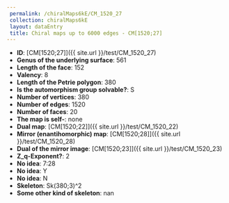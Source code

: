 ```yaml
--- 
 permalink: /chiralMaps6kE/CM_1520_27 
 collection: chiralMaps6kE
 layout: dataEntry
 title: Chiral maps up to 6000 edges - CM[1520;27]
---
```


- **ID**: [CM[1520;27]]({{ site.url }}/test/CM_1520_27)
- **Genus of the underlying surface**: 561
- **Length of the face**: 152
- **Valency**: 8
- **Length of the Petrie polygon**: 380
- **Is the automorphism group solvable?**: S
- **Number of vertices**: 380
- **Number of edges**: 1520
- **Number of faces**: 20
- **The map is self-**: none
- **Dual map**: [CM[1520;22]]({{ site.url }}/test/CM_1520_22)
- **Mirror (enantihomorphic) map**: [CM[1520;28]]({{ site.url }}/test/CM_1520_28)
- **Dual of the mirror image**: [CM[1520;23]]({{ site.url }}/test/CM_1520_23)
- **Z_q-Exponent?**: 2
- **No idea**:  7:28
- **No idea**: Y
- **No idea**: N
- **Skeleton**: Sk(380;3)^2
- **Some other kind of skeleton**: nan
